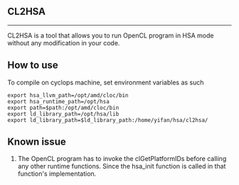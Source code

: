 CL2HSA
---------
---------

CL2HSA is a tool that allows you to run OpenCL program in HSA mode without 
any modification in your code. 


How to use
--------------------
To compile on cyclops machine, set environment variables as such

	export hsa_llvm_path=/opt/amd/cloc/bin
	export hsa_runtime_path=/opt/hsa
	export path=$path:/opt/amd/cloc/bin
	export ld_library_path=/opt/hsa/lib
	export ld_library_path=$ld_library_path:/home/yifan/hsa/cl2hsa/




Known issue
--------------------
1. The OpenCL program has to invoke the clGetPlatformIDs before calling 
any other runtime functions. Since the hsa_init function is called in that 
function's implementation.
